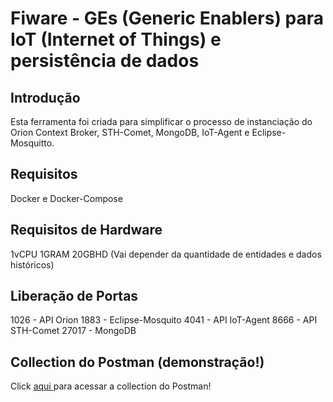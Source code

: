 # Fiware - GEs (Generic Enablers) para IoT (Internet of Things) e persistência de dados

## Introdução
Esta ferramenta foi criada para simplificar o processo de instanciação do Orion Context Broker, STH-Comet, MongoDB, IoT-Agent e Eclipse-Mosquitto.

## Requisitos
Docker e Docker-Compose

## Requisitos de Hardware
1vCPU
1GRAM
20GBHD (Vai depender da quantidade de entidades e dados históricos)

## Liberação de Portas
1026  - API Orion
1883  - Eclipse-Mosquito 
4041  - API IoT-Agent
8666  - API STH-Comet
27017 - MongoDB

## Collection do Postman (demonstração!)
Click <a href="https://github.com/fabio.cabrini/fiware/FIWARE.postman_collection.json"> aqui </a> para acessar a collection do Postman!
